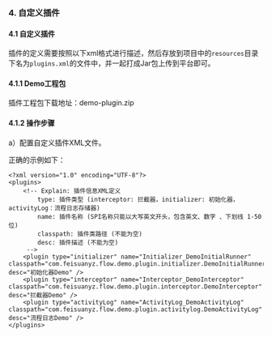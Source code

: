 ### 4. 自定义插件

#### 4.1 自定义插件

插件的定义需要按照以下xml格式进行描述，然后存放到项目中的` resources `目录下名为` plugins.xml `的文件中，并一起打成Jar包上传到平台即可。

#### 4.1.1 Demo工程包

插件工程包下载地址：demo-plugin.zip

#### 4.1.2 操作步骤

a）配置自定义插件XML文件。

正确的示例如下：

```
<?xml version="1.0" encoding="UTF-8"?>
<plugins>
    <!-- Explain: 插件信息XML定义 
        type: 插件类型 (interceptor: 拦截器，initializer: 初始化器，activityLog：流程日志存储器)
        name: 插件名称 (SPI名称只能以大写英文开头，包含英文、数字 、下划线 1-50位)
        classpath: 插件类路径 (不能为空)
        desc: 插件描述 (不能为空)
     -->
    <plugin type="initializer" name="Initializer_DemoInitialRunner" classpath="com.feisuanyz.flow.demo.plugin.initializer.DemoInitialRunner" desc="初始化器Demo" />
    <plugin type="interceptor" name="Interceptor_DemoInterceptor" classpath="com.feisuanyz.flow.demo.plugin.interceptor.DemoInterceptor" desc="拦截器Demo" />
    <plugin type="activityLog" name="ActivityLog_DemoActivityLog" classpath="com.feisuanyz.flow.demo.plugin.activitylog.DemoActivityLog" desc="流程日志Demo" />
</plugins>
```

